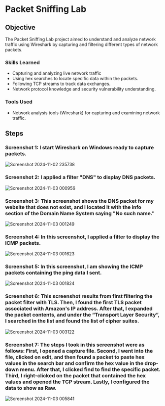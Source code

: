 # Packet Sniffing Lab

## Objective

The Packet Sniffing Lab project aimed to understand and analyze network traffic using Wireshark by capturing and filtering different types of network packets.

### Skills Learned

- Capturing and analyzing live network traffic
- Using hex searches to locate specific data within the packets.
- Following TCP streams to track data exchanges.
- Network protocol knowledge and security vulnerability understanding.

### Tools Used

- Network analysis tools (Wireshark) for capturing and examining network traffic.

## Steps

### Screenshot 1: I start Wireshark on Windows ready to capture packets.
![Screenshot 2024-11-02 235738](https://github.com/user-attachments/assets/5d40bb3f-807e-4c54-ac5d-8422977a3ba4)

### Screenshot 2: I applied a filter "DNS" to display DNS packets.
![Screenshot 2024-11-03 000956](https://github.com/user-attachments/assets/457ca9f4-e84d-4764-9779-8b0a71888562)

### Screenshot 3: This screenshot shows the DNS packet for my website that does not exist, and I located it with the info section of the Domain Name System saying "No such name."
![Screenshot 2024-11-03 001249](https://github.com/user-attachments/assets/fa0b3d85-7a6a-495b-ad22-d1cf161dd2e1)


### Screenshot 4: In this screenshot, I applied a filter to display the ICMP packets. 
![Screenshot 2024-11-03 001623](https://github.com/user-attachments/assets/53e858b9-fe2c-45f6-b369-c6b7528e565d)


### Screenshot 5: In this screenshot, I am showing the ICMP packets containing the ping data I sent.
![Screenshot 2024-11-03 001824](https://github.com/user-attachments/assets/3054217c-42e0-4a08-ba05-f585b76c0b16)


### Screenshot 6: This screenshot results from first filtering the packet filter with TLS. Then, I found the first TLS packet associated with Amazon's IP address. After that, I expanded the packet contents, and under the “Transport Layer Security”, I searched in the list and found the list of cipher suites.
![Screenshot 2024-11-03 003122](https://github.com/user-attachments/assets/9dc01860-0b7c-44b9-89f5-e8eeb0d95f80)


### Screenshot 7: The steps I took in this screenshot were as follows: First, I opened a capture file. Second, I went into the file, clicked on edit, and then found a packet to paste hex values in the search bar and confirm the hex value in the drop-down menu. After that, I clicked find to find the specific packet. Third, I right-clicked on the packet that contained the hex values and opened the TCP stream. Lastly, I configured the data to show as Raw.
![Screenshot 2024-11-03 005841](https://github.com/user-attachments/assets/fe3142ea-1101-4afa-8869-b782db51619d)
